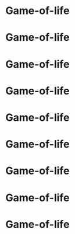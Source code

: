# Game-of-life
# Game-of-life
# Game-of-life
# Game-of-life
# Game-of-life
# Game-of-life
# Game-of-life
# Game-of-life
# Game-of-life
